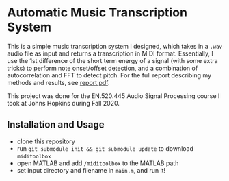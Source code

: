 # Automatic Music Transcription System
This is a simple music transcription system I designed, which takes in a `.wav`
audio file as input and returns a transcription in MIDI format. Essentially, I
use the 1st difference of the short term energy of a signal (with some extra
tricks) to perform note onset/offset detection, and a combination of
autocorrelation and FFT to detect pitch. For the full report describing my
methods and results, see [report.pdf](report.pdf).

This project was done for the EN.520.445 Audio Signal Processing course I took at
Johns Hopkins during Fall 2020.

## Installation and Usage
- clone this repository
- run `git submodule init && git submodule update` to download `miditoolbox`
- open MATLAB and add `/miditoolbox` to the MATLAB path
- set input directory and filename in `main.m`, and run it!
